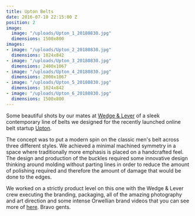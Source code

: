```yaml
---
title: Upton Belts
date: 2016-07-10 22:15:00 Z
position: 2
image:
  image: "/uploads/Upton_1_20180830.jpg"
  dimensions: 1500x800
images:
- image: "/uploads/Upton_2_20180830.jpg"
  dimensions: 1024x842
- image: "/uploads/Upton_3_20180830.jpg"
  dimensions: 2400x1067
- image: "/uploads/Upton_4_20180830.jpg"
  dimensions: 2000x1067
- image: "/uploads/Upton_5_20180830.jpg"
  dimensions: 1024x842
- image: "/uploads/Upton_6_20180830.jpg"
  dimensions: 1500x800
---
```


Some beautiful shots by our mates at [Wedge & Lever](http://www.wedgeandlever.com/) of a sleek contemporary line of belts we designed for the recently launched online belt startup [Upton](http://uptonbelts.com/).

The concept was to put a modern spin on the classic men's belt across three different styles. We achieved a minimal machined symmetry in a space where traditionally more emphasis is placed on a handcrafted feel. The design and production of the buckles required some innovative design thinking around molding without parting lines in order to reduce the amount of polishing required and therefore the amount of damage that would be done to the edges.

We worked on a strictly product level on this one with the Wedge & Lever crew executing the branding, packaging, all of the amazing photography and art direction and some intense Orwellian brand videos that you can see more of [here](http://www.wedgeandlever.com/portfolio/upton-belts/). Bravo gents.

